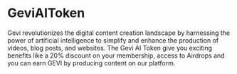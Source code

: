 # GeviAIToken
Gevi revolutionizes the digital content creation landscape by harnessing the power of artificial intelligence to simplify and enhance the production of videos, blog posts, and websites. The Gevi AI Token give you exciting benefits like a 20% discount on your membership, access to Airdrops and you can earn GEVI by producing content on our platform.
